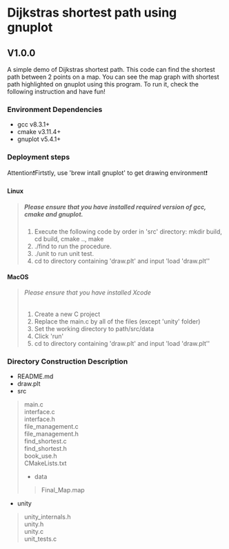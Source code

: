 # Dijkstras shortest path using gnuplot

## V1.0.0 

A simple demo of Dijkstras shortest path. This code can find the shortest path between 2 points on a map. You can see the map graph with shortest path highlighted on gnuplot using this program. To run it, check the following instruction and have fun!

### Environment Dependencies

* gcc v8.3.1+
* cmake v3.11.4+
* gnuplot v5.4.1+

### Deployment steps

Attention❗️Firtstly, use 'brew intall gnuplot' to get drawing environment❗️

#### Linux

> ##### Please ensure that you have installed required version of gcc, cmake and gnuplot.
>
> 1. Execute the following code by order in 'src' directory: mkdir build, cd build, cmake .., make
> 3. ./find to run the procedure.
> 3. ./unit to run unit test.
> 4. cd to directory containing 'draw.plt' and input 'load 'draw.plt''

#### MacOS

> ###### Please ensure that you have installed Xcode
>
> 1. Create a new C project
> 2. Replace the main.c by all of the files (except 'unity' folder)
> 3. Set the working directory to path/src/data
> 4. Click 'run'
> 5. cd to directory containing 'draw.plt' and input 'load 'draw.plt''

### Directory Construction Description

* README.md  
* draw.plt 
* src  
> main.c  
> interface.c  
> interface.h  
> file_management.c  
> file_management.h  
> find_shortest.c  
> find_shortest.h  
> book_use.h  
> CMakeLists.txt  
>
> * data  
> > Final_Map.map  

* unity
> unity_internals.h  
> unity.h  
> unity.c  
> unit_tests.c  

